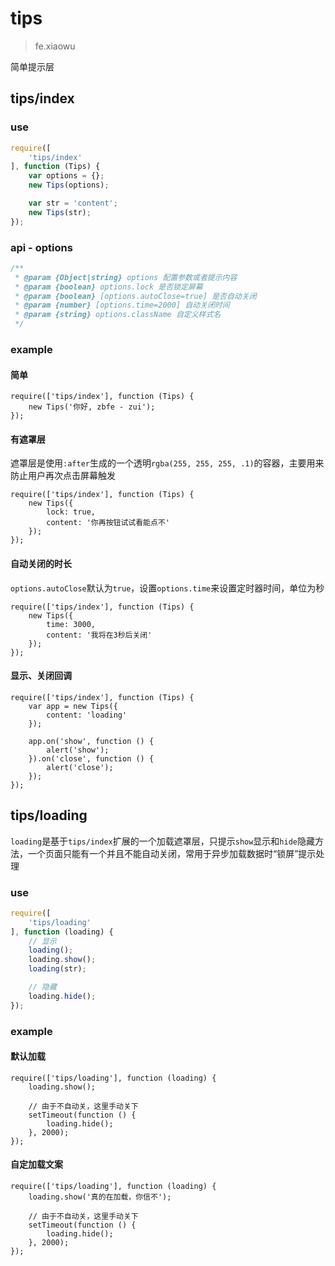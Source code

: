# tips

> fe.xiaowu

简单提示层

## tips/index

### use

```js
require([
    'tips/index'
], function (Tips) {
    var options = {};
    new Tips(options);

    var str = 'content';
    new Tips(str);
});
```

### api - options

```js
/**
 * @param {Object|string} options 配置参数或者提示内容
 * @param {boolean} options.lock 是否锁定屏幕
 * @param {boolean} [options.autoClose=true] 是否自动关闭
 * @param {number} [options.time=2000] 自动关闭时间
 * @param {string} options.className 自定义样式名
 */
```

### example

#### 简单

```runjs
require(['tips/index'], function (Tips) {
    new Tips('你好, zbfe - zui');
});
```

#### 有遮罩层

遮罩层是使用`:after`生成的一个透明`rgba(255, 255, 255, .1)`的容器，主要用来防止用户再次点击屏幕触发

```runjs
require(['tips/index'], function (Tips) {
    new Tips({
        lock: true,
        content: '你再按钮试试看能点不'
    });
});
```

#### 自动关闭的时长

`options.autoClose`默认为`true`，设置`options.time`来设置定时器时间，单位为秒

```runjs
require(['tips/index'], function (Tips) {
    new Tips({
        time: 3000,
        content: '我将在3秒后关闭'
    });
});
```

#### 显示、关闭回调

```runjs
require(['tips/index'], function (Tips) {
    var app = new Tips({
        content: 'loading'
    });

    app.on('show', function () {
        alert('show');
    }).on('close', function () {
        alert('close');
    });
});
```

## tips/loading

`loading`是基于`tips/index`扩展的一个加载遮罩层，只提示`show`显示和`hide`隐藏方法，一个页面只能有一个并且不能自动关闭，常用于异步加载数据时“锁屏”提示处理

### use

```js
require([
    'tips/loading'
], function (loading) {
    // 显示
    loading();
    loading.show();
    loading(str);

    // 隐藏
    loading.hide();
});
```

### example

#### 默认加载

```runjs
require(['tips/loading'], function (loading) {
    loading.show();

    // 由于不自动关，这里手动关下
    setTimeout(function () {
        loading.hide();
    }, 2000);
});
```

#### 自定加载文案

```runjs
require(['tips/loading'], function (loading) {
    loading.show('真的在加载，你信不');

    // 由于不自动关，这里手动关下
    setTimeout(function () {
        loading.hide();
    }, 2000);
});
```